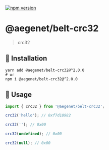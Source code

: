 [![npm version](https://img.shields.io/npm/v/@aegenet/belt-crc32.svg)](https://www.npmjs.com/package/@aegenet/belt-crc32)
<br>

# @aegenet/belt-crc32

> crc32

## 💾 Installation

```shell
yarn add @aegenet/belt-crc32@^2.0.0
# or
npm i @aegenet/belt-crc32@^2.0.0
```

## 📝 Usage

```typescript
import { crc32 } from '@aegenet/belt-crc32';

crc32('hello'); // 0xf7d18982

crc32(''); // 0x00

crc32(undefined); // 0x00

crc32(null); // 0x00
```
